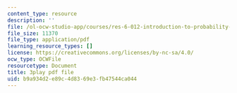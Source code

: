 ```yaml
---
content_type: resource
description: ''
file: /ol-ocw-studio-app/courses/res-6-012-introduction-to-probability-spring-2018/b9a934d2e89c4d8369e3fb47544ca044_WFMTus20mz4.pdf
file_size: 11370
file_type: application/pdf
learning_resource_types: []
license: https://creativecommons.org/licenses/by-nc-sa/4.0/
ocw_type: OCWFile
resourcetype: Document
title: 3play pdf file
uid: b9a934d2-e89c-4d83-69e3-fb47544ca044
---
```

